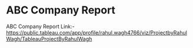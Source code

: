 # ABC Company Report
ABC Company Report Link:- https://public.tableau.com/app/profile/rahul.wagh4766/viz/ProjectbyRahulWagh/TableauProjectByRahulWagh

